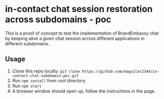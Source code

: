 # in-contact chat session restoration across subdomains - poc
This is a proof of concept to test the implementation of BrandEmbassy chat by keeping alive a given chat session across different applications in different subdomains.

## Usage

1. Clone this repo locally: `git clone https://github.com/maguilar2344/in-contact-chat-subdomain-poc.git`
2. Run `npm install` from root directory
3. Run `npm start`
4. A browser window should open up, follow the instructions in the page.
